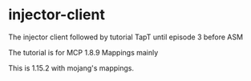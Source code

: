 # injector-client
The injector client followed by tutorial TapT until episode 3 before ASM

The tutorial is for MCP 1.8.9 Mappings mainly

This is 1.15.2 with mojang's mappings.
